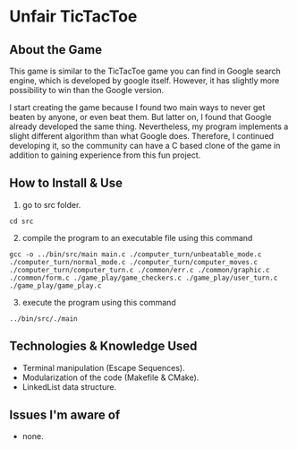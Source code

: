 # Unfair TicTacToe

## About the Game

This game is similar to the TicTacToe game you can find in Google search engine, which is developed by google itself. However, it has slightly more possibility to win than the Google version.

I start creating the game because I found two main ways to never get beaten by anyone, or even beat them. But latter on, I found that Google already developed the same thing. Nevertheless, my program implements a slight different algorithm than what Google does. Therefore, I continued developing it, so the community can have a C based clone of the game in addition to gaining experience from this fun project.

## How to Install & Use

1. go to src folder.

```
cd src
```

2. compile the program to an executable file using this command

```
gcc -o ../bin/src/main main.c ./computer_turn/unbeatable_mode.c ./computer_turn/normal_mode.c ./computer_turn/computer_moves.c ./computer_turn/computer_turn.c ./common/err.c ./common/graphic.c ./common/form.c ./game_play/game_checkers.c ./game_play/user_turn.c ./game_play/game_play.c
```

3. execute the program using this command

```
../bin/src/./main
```

## Technologies & Knowledge Used

- Terminal manipulation (Escape Sequences).
- Modularization of the code (Makefile & CMake).
- LinkedList data structure.

## Issues I'm aware of

- none.
